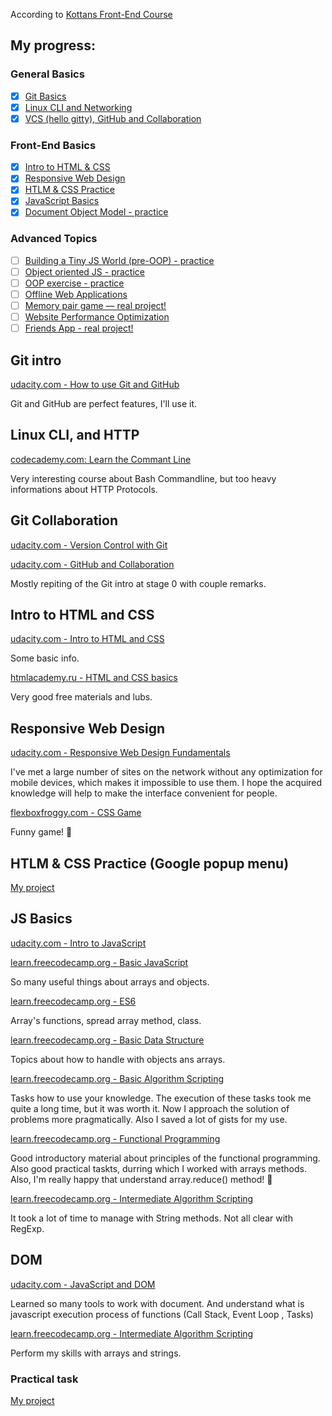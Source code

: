 According to [Kottans Front-End Course](https://github.com/kottans/frontend/blob/master/contents.md)

## My progress:

### General Basics

- [x] [Git Basics](https://github.com/kottans/frontend/blob/master/tasks/git-intro.md)
- [x] [Linux CLI and Networking](https://github.com/kottans/frontend/blob/master/tasks/linux-cli-http.md)
- [x] [VCS (hello gitty), GitHub and Collaboration](https://github.com/kottans/frontend/blob/master/tasks/git-collaboration.md)

### Front-End Basics

- [x] [Intro to HTML & CSS](https://github.com/kottans/frontend/blob/master/tasks/html-css-intro.md)
- [x] [Responsive Web Design](https://github.com/kottans/frontend/blob/master/tasks/html-css-responsive.md)
- [x] [HTLM & CSS Practice](https://github.com/kottans/frontend/blob/master/tasks/html-css-popup.md)
- [x] [JavaScript Basics](https://github.com/kottans/frontend/blob/master/tasks/js-basics.md)
- [x] [Document Object Model - practice](https://github.com/kottans/frontend/blob/master/tasks/js-dom.md)

### Advanced Topics

- [ ] [Building a Tiny JS World (pre-OOP) - practice](https://github.com/kottans/frontend/blob/master/tasks/js-pre-oop.md)
- [ ] [Object oriented JS - practice](https://github.com/kottans/frontend/blob/master/tasks/js-oop.md)
- [ ] [OOP exercise - practice](https://github.com/kottans/frontend/blob/master/tasks/js-post-oop.md)
- [ ] [Offline Web Applications](https://github.com/kottans/frontend/blob/master/tasks/app-design-offline.md)
- [ ] [Memory pair game — real project!](https://github.com/kottans/frontend/blob/master/tasks/memory-pair-game.md)
- [ ] [Website Performance Optimization](https://github.com/kottans/frontend/blob/master/tasks/app-design-performance.md)
- [ ] [Friends App - real project!](https://github.com/kottans/frontend/blob/master/tasks/friends-app.md)

## Git intro

[udacity.com - How to use Git and GitHub](./0_git_intro/udacity_git_intro.png)

Git and GitHub are perfect features, I'll use it.

## Linux CLI, and HTTP

[codecademy.com: Learn the Commant Line](./1_task_linux_cli/Completed.png)

Very interesting course about Bash Commandline,
but too heavy informations about HTTP Protocols.

## Git Collaboration

[udacity.com - Version Control with Git](./2_git_collaboration/what_is_version_control.png)

[udacity.com - GitHub and Collaboration](./2_git_collaboration/github_collaboration.png)

Mostly repiting of the Git intro at stage 0 with couple remarks.

## Intro to HTML and CSS

[udacity.com - Intro to HTML and CSS](./3_task_html_css_intro/html_css_intro.png)

Some basic info.

[htmlacademy.ru - HTML and CSS basics](./3_task_html_css_intro/htmlacademy.ru.png)

Very good free materials and lubs.

## Responsive Web Design

[udacity.com - Responsive Web Design Fundamentals](./4_task_responsive_web_design/responsive_web_design_fundamentals.png)

I've met a large number of sites on the network without any optimization for mobile devices, which makes it impossible to use them.
I hope the acquired knowledge will help to make the interface convenient for people.

[flexboxfroggy.com - CSS Game](./4_task_responsive_web_design/flexbox_froggy.png)

Funny game! :frog:

## HTLM & CSS Practice (Google popup menu)

[My project](https://github.com/Temu4/Booble-popup)

## JS Basics

[udacity.com - Intro to JavaScript](./6_task_js_basics/intro_to_javascript.png)

[learn.freecodecamp.org - Basic JavaScript](./6_task_js_basics/freecodecamp_basic_js.png)

So many useful things about arrays and objects.

[learn.freecodecamp.org - ES6](./6_task_js_basics/freecodecamp_es6.png)

Array's functions, spread array method, class.

[learn.freecodecamp.org - Basic Data Structure](./6_task_js_basics/freecodecamp_basic_data_srtuctures.png)

Topics about how to handle with objects ans arrays.

[learn.freecodecamp.org - Basic Algorithm Scripting](./6_task_js_basics/freecodecamp_basic_algorithm_scriting.png)

Tasks how to use your knowledge.
The execution of these tasks took me quite a long time, but it was worth it. Now I approach the solution of problems more pragmatically. Also I saved a lot of gists for my use.

[learn.freecodecamp.org - Functional Programming](./6_task_js_basics/freecodecamp_functional_programming.png)

Good introductory material about principles of the functional programming. Also good practical taskts, durring which I worked with arrays methods. Also, I'm really happy that understand array.reduce() method! :notebook:

[learn.freecodecamp.org - Intermediate Algorithm Scripting](./6_task_js_basics/freecodecamp_intermediate_algorithm_scripting.png)

It took a lot of time to manage with String methods. Not all clear with RegExp.

## DOM

[udacity.com - JavaScript and DOM](./7_task_js_dom/udacity-js-dom.png)

Learned so many tools to work with document. And understand what is javascript execution process of functions (Call Stack, Event Loop , Tasks)

[learn.freecodecamp.org - Intermediate Algorithm Scripting](./7_task_js_dom/freecodecamp_intermediate_algorithm_scripting.png)

Perform my skills with arrays and strings.

### Practical task
[My project](https://temu4.github.io/weapons-explorer/)
